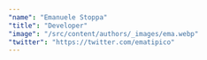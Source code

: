 ```yaml
---
"name": "Emanuele Stoppa"
"title": "Developer"
"image": "/src/content/authors/_images/ema.webp"
"twitter": "https://twitter.com/ematipico"
---
```

